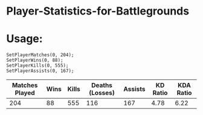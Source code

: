 # Player-Statistics-for-Battlegrounds

# Usage:

```Pawn
SetPlayerMatches(0, 204);
SetPlayerWins(0, 88);
SetPlayerKills(0, 555);
SetPlayerAssists(0, 167);
```

| Matches Played | Wins | Kills | Deaths (Losses) | Assists | KD Ratio | KDA Ratio |
| -------------- | ---- | ----- | --------------- | ------- | -------- | --------- |
| 204            | 88   | 555   | 116             | 167     | 4.78     | 6.22      |
